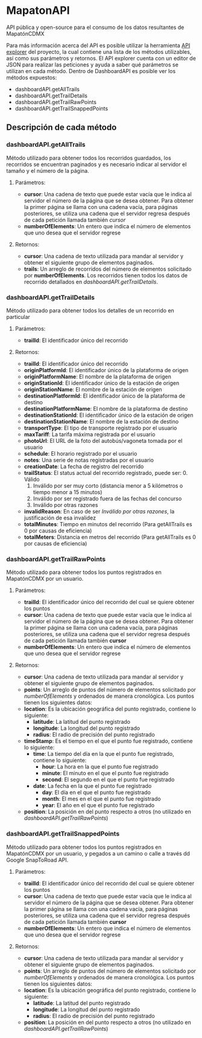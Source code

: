 
# MapatonAPI
API pública y open-source para el consumo de los datos resultantes de MapatónCDMX

Para más información acerca del API es posible utilizar la herramienta [API explorer](https://apis-explorer.appspot.com/apis-explorer/?base=https%3A%2F%2Fmapaton-public.appspot.com%2F_ah%2Fapi#p/) del proyecto, la cual contiene una lista de los métodos utilizables, así como sus parámetros y retornos. El API explorer cuenta con un editor de JSON para realizar las peticiones y ayuda a saber qué parámetros se utilizan en cada método.
Dentro de DashboardAPI es posible ver los métodos expuestos:
* dashboardAPI.getAllTrails 
* dashboardAPI.getTrailDetails 
* dashboardAPI.getTrailRawPoints 
* dashboardAPI.getTrailSnappedPoints

## Descripción de cada método

### dashboardAPI.getAllTrails

Método utilizado para obtener todos los recorridos guardados, los recorridos se encuentran paginados y es necesario indicar al servidor el tamaño y el número de la página.

1. Parámetros:

   * __cursor__: Una cadena de texto que puede estar vacía que le indica al servidor el número de la página que se desea obtener.  Para obtener la primer página se llama con una cadena vacía, para páginas posteriores, se utiliza una cadena que el servidor regresa después de cada petición llamada también _cursor_
   * __numberOfElements__: Un entero que indica el número de elementos que uno desea que el servidor regrese

2. Retornos:
 
   * __cursor__: Una cadena de texto utilizada para mandar al servidor y obtener el siguiente grupo de elementos paginados.
   * __trails__: Un arreglo de recorridos del número de elementos solicitado por __numberOfElements__. Los recorridos tienen todos los datos de recorrido detallados en _dashboardAPI.getTrailDetails_.


### dashboardAPI.getTrailDetails

Método utilizado para obtener todos los detalles de un recorrido en particular

1. Parámetros:

   * __trailId__: El identificador único del recorrido

2. Retornos:

   * __trailId__: El identificador único del recorrido 
   * __originPlatformId__: El identificador único de la plataforma de origen
   * __originPlatformName__: El nombre de la plataforma de origen
   * __originStationId__: El identificador único de la estación de origen
   * __originStationName__: El nombre de la estación de origen
   * __destinationPlatformId__: El identificador único de la plataforma de destino
   * __destinationPlatformName__: El nombre de la plataforma de destino
   * __destinationStationId__: El identificador único de la estación de origen
   * __destinationStationName__: El nombre de la estación de destino
   * __transportType__: El tipo de transporte registrado por el usuario
   * __maxTariff__: La tarifa máxima registrada por el usuario
   * __photoUrl__: El URL de la foto del autobús/vagoneta tomada por el usuario
   * __schedule__: El horario registrado por el usuario
   * __notes__: Una serie de notas registradas por el usuario
   * __creationDate__: La fecha de registro del recorrido
   * __trailStatus__: El status actual del recorrido registrado, puede ser:
     0. Válido
     1. Inválido por ser muy corto (distancia menor a 5 kilómetros o tiempo menor a 15 minutos)
     2. Inválido por ser registrado fuera de las fechas del concurso
     3. Inválido por otras razones
   * __invalidReason__: En caso de ser _Inválido por otras razones_, la justificación de esa invalidez 
   * __totalMinutes__: Tiempo en minutos del recorrido (Para getAllTrails es 0 por causas de eficiencia) 
   * __totalMeters__: Distancia en metros del recorrido (Para getAllTrails es 0 por causas de eficiencia)
 
### dashboardAPI.getTrailRawPoints

Método utilizado para obtener todos los puntos registrados en MapatónCDMX por un usuario.

1. Parámetros:

   * __trailId__: El identificador único del recorrido del cual se quiere obtener los puntos
   * __cursor__: Una cadena de texto que puede estar vacía que le indica al servidor el número de la página que se desea obtener. 
   Para obtener la primer página se llama con una cadena vacía, para páginas posteriores, se utiliza una cadena que el servidor regresa después de cada petición llamada también __cursor__
   * __numberOfElements__: Un entero que indica el número de elementos que uno desea que el servidor regrese

2. Retornos:
    * __cursor__: Una cadena de texto utilizada para mandar al servidor y obtener el siguiente grupo de elementos paginados.
    * __points__: Un arreglo de puntos del número de elementos solicitado por _numberOfElements_ y ordenados de manera cronológica. Los puntos tienen los siguientes datos:
     * __location__: Es la ubicación geográfica del punto registrado, contiene lo siguiente:
       * __latitude__: La latitud del punto registrado
       * __longitude__: La longitud del punto registrado
       * __radius__: El radio de precisión del punto registrado
    * __timeStamp__: Es el tiempo en el que el punto fue registrado, contiene lo siguiente:
      * __time__: La tiempo del día en la que el punto fue registrado, contiene lo siguiente:
        * __hour__: La hora en la que el punto fue registrado
        * __minute__: El minuto en el que el punto fue registrado
        * __second__: El segundo en el que el punto fue registrado
      * __date__: La fecha en la que el punto fue registrado
        * __day__: El día en el que el punto fue registrado
        * __month__: El mes en el que el punto fue registrado
        * __year__: El año en el que el punto fue registrado
    * __position__: La posición en del punto respecto a otros (no utilizado en _dashboardAPI.getTrailRawPoints_)
   
### dashboardAPI.getTrailSnappedPoints

Método utilizado para obtener todos los puntos registrados en MapatónCDMX por un usuario, y pegados a un camino o calle a través dd Google SnapToRoad API. 

1. Parámetros:
   * __trailId__: El identificador único del recorrido del cual se quiere obtener los puntos
   * __cursor__: Una cadena de texto que puede estar vacía que le indica al servidor el número de la página que se desea obtener. 
   Para obtener la primer página se llama con una cadena vacía, para páginas posteriores, se utiliza una cadena que el servidor regresa después de cada petición llamada también __cursor__
   * __numberOfElements__: Un entero que indica el número de elementos que uno desea que el servidor regrese

2. Retornos:
    * __cursor__: Una cadena de texto utilizada para mandar al servidor y obtener el siguiente grupo de elementos paginados.
    * __points__: Un arreglo de puntos del número de elementos solicitado por _numberOfElements_ y ordenados de manera cronológica. Los puntos tienen los siguientes datos:
     * __location__: Es la ubicación geográfica del punto registrado, contiene lo siguiente:
       * __latitude__: La latitud del punto registrado
       * __longitude__: La longitud del punto registrado
       * __radius__: El radio de precisión del punto registrado
    * __position__: La posición en del punto respecto a otros (no utilizado en _dashboardAPI.getTrailRawPoints_)



